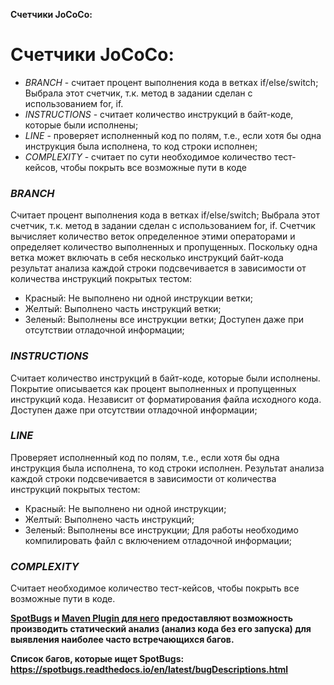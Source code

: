 **Счетчики JoCoCo:**
# **Счетчики JoCoCo:**

- *BRANCH* - считает процент выполнения кода в ветках if/else/switch; Выбрала этот счетчик, т.к. метод в задании сделан с использованием for, if.
- *INSTRUCTIONS* - считает количество инструкций в байт-коде, которые были исполнены;
- *LINE* - проверяет исполненный код по полям, т.е., если хотя бы одна инструкция была исполнена, то код строки исполнен;
- *COMPLEXITY* - считает по сути необходимое количество тест-кейсов, чтобы покрыть все возможные пути в коде
### *BRANCH* 
Считает процент выполнения кода в ветках if/else/switch; Выбрала этот счетчик, т.к. метод в задании сделан с использованием for, if. Счетчик вычисляет количество веток определенное этими операторами и определяет количество выполненных и пропущенных. Поскольку одна ветка может включать в себя несколько инструкций байт-кода результат анализа каждой строки подсвечивается в зависимости от количества инструкций покрытых тестом:
- Красный: Не выполнено ни одной инструкции ветки;
- Желтый: Выполнено часть инструкций ветки;
- Зеленый: Выполнены все инструкции ветки; 
  Доступен даже при отсутствии отладочной информации;

### *INSTRUCTIONS* 
Считает количество инструкций в байт-коде, которые были исполнены.
Покрытие описывается как процент выполненных и пропущенных инструкций кода. Независит от форматирования файла исходного кода. Доступен даже при отсутствии отладочной информации;

### *LINE* 
Проверяет исполненный код по полям, т.е., если хотя бы одна инструкция была исполнена, то код строки исполнен.
Результат анализа каждой строки подсвечивается в зависимости от количества инструкций покрытых тестом:
- Красный: Не выполнено ни одной инструкции;
- Желтый: Выполнено часть инструкций;
- Зеленый: Выполнены все инструкции;
  Для работы необходимо компилировать файл с включением отладочной информации;

### *COMPLEXITY*
Считает необходимое количество тест-кейсов, чтобы покрыть все возможные пути в коде.

**[SpotBugs](https://spotbugs.github.io) и [Maven Plugin для него](https://spotbugs.readthedocs.io/en/latest/maven.html) предоставляют возможность производить статический анализ (анализ кода без его запуска) для выявления наиболее часто встречающихся багов.**

**Список багов, которые ищет SpotBugs: https://spotbugs.readthedocs.io/en/latest/bugDescriptions.html**
